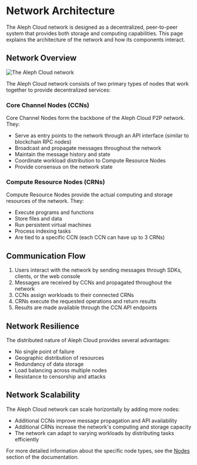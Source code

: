 # Network Architecture

The Aleph Cloud network is designed as a decentralized, peer-to-peer system that provides both storage and computing capabilities. This page explains the architecture of the network and how its components interact.

## Network Overview

![The Aleph Cloud network](/public/CCN-Network.svg)

The Aleph Cloud network consists of two primary types of nodes that work together to provide decentralized services:

### Core Channel Nodes (CCNs)

Core Channel Nodes form the backbone of the Aleph Cloud P2P network. They:

- Serve as entry points to the network through an API interface (similar to blockchain RPC nodes)
- Broadcast and propagate messages throughout the network
- Maintain the message history and state
- Coordinate workload distribution to Compute Resource Nodes
- Provide consensus on the network state

### Compute Resource Nodes (CRNs)

Compute Resource Nodes provide the actual computing and storage resources of the network. They:

- Execute programs and functions
- Store files and data
- Run persistent virtual machines
- Process indexing tasks
- Are tied to a specific CCN (each CCN can have up to 3 CRNs)

## Communication Flow

1. Users interact with the network by sending messages through SDKs, clients, or the web console
2. Messages are received by CCNs and propagated throughout the network
3. CCNs assign workloads to their connected CRNs
4. CRNs execute the requested operations and return results
5. Results are made available through the CCN API endpoints

## Network Resilience

The distributed nature of Aleph Cloud provides several advantages:

- No single point of failure
- Geographic distribution of resources
- Redundancy of data storage
- Load balancing across multiple nodes
- Resistance to censorship and attacks

## Network Scalability

The Aleph Cloud network can scale horizontally by adding more nodes:

- Additional CCNs improve message propagation and API availability
- Additional CRNs increase the network's computing and storage capacity
- The network can adapt to varying workloads by distributing tasks efficiently

For more detailed information about the specific node types, see the [Nodes](/nodes/) section of the documentation.
